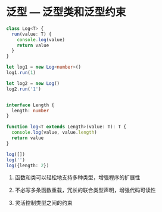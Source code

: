 # 泛型 — 泛型类和泛型约束


```ts
class Log<T> {
  run(value: T) {
    console.log(value)
    return value
  }
}

let log1 = new Log<number>()
log1.run(1)

let log2 = new Log()
log2.run('1')


interface Length {
  length: number
}

function log<T extends Length>(value: T): T {
  console.log(value, value.length)
  return value
}

log([])
log('')
log({length: 2})
```


1. 函数和类可以轻松地支持多种类型，增强程序的扩展性

2. 不必写多条函数重载，冗长的联合类型声明，增强代码可读性

3. 灵活控制类型之间的约束
